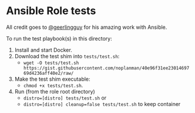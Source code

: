 # Ansible Role tests

All credit goes to [@geerlingguy] for his amazing work with Ansible.

To run the test playbook(s) in this directory:

1. Install and start Docker.
1. Download the test shim into `tests/test.sh`:
    - `wget -O tests/test.sh https://gist.githubusercontent.com/noplanman/40e96f31ee2301469769d4236aff40e2/raw/`
1. Make the test shim executable:
    - `chmod +x tests/test.sh`.
1. Run (from the role root directory)
    - `distro=[distro] tests/test.sh` or
    - `distro=[distro] cleanup=false tests/test.sh` to keep container

[@geerlingguy]: https://www.jeffgeerling.com/ "Jeff Geerling"
